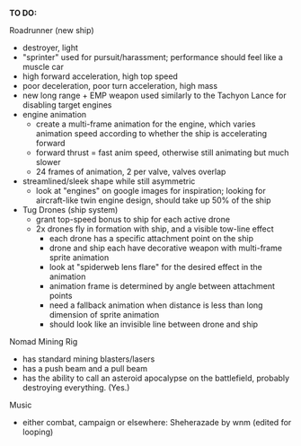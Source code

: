 **TO DO:**

Roadrunner (new ship)
  * destroyer, light
  * "sprinter" used for pursuit/harassment; performance should feel like a muscle car
  * high forward acceleration, high top speed
  * poor deceleration, poor turn acceleration, high mass
  * new long range + EMP weapon used similarly to the Tachyon Lance for disabling target engines
  * engine animation
    * create a multi-frame animation for the engine, which varies animation speed according to whether the ship is accelerating forward
    * forward thrust = fast anim speed, otherwise still animating but much slower
    * 24 frames of animation, 2 per valve, valves overlap
  * streamlined/sleek shape while still asymmetric
    * look at "engines" on google images for inspiration; looking for aircraft-like twin engine design, should take up 50% of the ship
  * Tug Drones (ship system)
    * grant top-speed bonus to ship for each active drone
    * 2x drones fly in formation with ship, and a visible tow-line effect
      * each drone has a specific attachment point on the ship
      * drone and ship each have decorative weapon with multi-frame sprite animation
      * look at "spiderweb lens flare" for the desired effect in the animation
      * animation frame is determined by angle between attachment points
      * need a fallback animation when distance is less than long dimension of sprite animation
      * should look like an invisible line between drone and ship

Nomad Mining Rig
  * has standard mining blasters/lasers
  * has a push beam and a pull beam
  * has the ability to call an asteroid apocalypse on the battlefield, probably destroying everything. (Yes.)

Music
  * either combat, campaign or elsewhere: Sheherazade by wnm (edited for looping)
